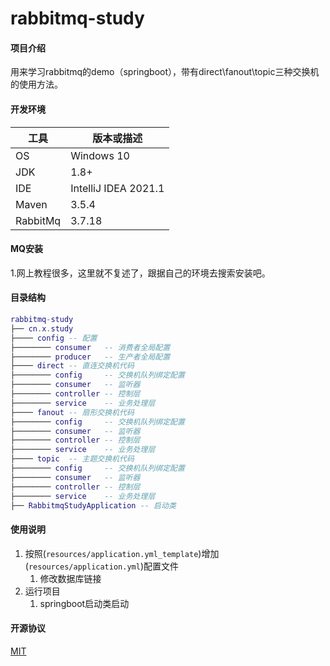 # rabbitmq-study

#### 项目介绍
用来学习rabbitmq的demo（springboot），带有direct\fanout\topic三种交换机的使用方法。

#### 开发环境

| 工具    | 版本或描述                |
| ----- | -------------------- |
| OS    | Windows 10           |
| JDK   | 1.8+                 |
| IDE   | IntelliJ IDEA 2021.1 |
| Maven | 3.5.4                |
| RabbitMq | 3.7.18                |


#### MQ安装

1.网上教程很多，这里就不复述了，跟据自己的环境去搜索安装吧。

#### 目录结构
``` lua
rabbitmq-study
├── cn.x.study
├──── config -- 配置
├──────── consumer   -- 消费者全局配置
├──────── producer   -- 生产者全局配置
├──── direct -- 直连交换机代码
├──────── config     -- 交换机队列绑定配置
├──────── consumer   -- 监听器
├──────── controller -- 控制层
├──────── service    -- 业务处理层
├──── fanout -- 扇形交换机代码
├──────── config     -- 交换机队列绑定配置
├──────── consumer   -- 监听器
├──────── controller -- 控制层
├──────── service    -- 业务处理层
├──── topic  -- 主题交换机代码
├──────── config     -- 交换机队列绑定配置
├──────── consumer   -- 监听器
├──────── controller -- 控制层
├──────── service    -- 业务处理层
├── RabbitmqStudyApplication -- 启动类
```


#### 使用说明

1. 按照(`resources/application.yml_template`)增加(`resources/application.yml`)配置文件
    1. 修改数据库链接
2. 运行项目
    1. springboot启动类启动

#### 开源协议
[MIT](https://github.com/xueqian77/rabbitmq-study/blob/main/LICENSE)
